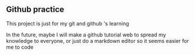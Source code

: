 ## Github practice

This project is just for my git and github 's learning  

In the future, maybe I will make a github tutorial web to spread my knowledge to everyone, or just do a markdown editor so it seems easier for me to code